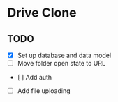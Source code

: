 # Drive Clone

## TODO

- [x] Set up database and data model
- [ ] Move folder open state to URL
- [ ] Add auth
- [ ] Add file uploading
